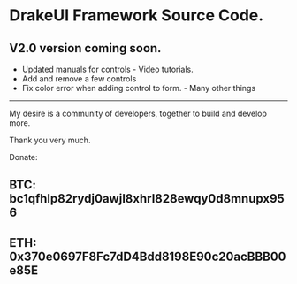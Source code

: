 
# DrakeUI Framework Source Code.

## V2.0 version coming soon.
- Updated manuals for controls - Video tutorials.
- Add and remove a few controls
- Fix color error when adding control to form. - Many other things
-------------
My desire is a community of developers, together to build and develop more.

Thank you very much.

Donate:

## BTC: bc1qfhlp82rydj0awjl8xhrl828ewqy0d8mnupx956

## ETH: 0x370e0697F8Fc7dD4Bdd8198E90c20acBBB00e85E
